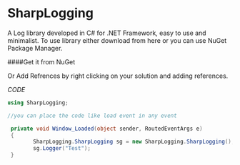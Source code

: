 # SharpLogging
A Log library developed in C# for .NET Framework, easy to use and minimalist.
To use library either download from here or you can use NuGet Package Manager.

####Get it from NuGet

Or Add Refrences by right clicking on your solution and adding references.

_CODE_
```csharp
using SharpLogging;

//you can place the code like load event in any event

 private void Window_Loaded(object sender, RoutedEventArgs e)
 {
        SharpLogging.SharpLogging sg = new SharpLogging.SharpLogging();
        sg.Logger("Test");
 }

```
